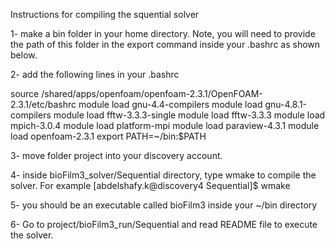 Instructions for compiling the squential solver

1- make a bin folder in your home directory. Note, you will need to provide the path of this folder in the export command inside your .bashrc as shown below.

2- add the following lines in your .bashrc 

source /shared/apps/openfoam/openfoam-2.3.1/OpenFOAM-2.3.1/etc/bashrc
module load gnu-4.4-compilers
module load gnu-4.8.1-compilers
module load fftw-3.3.3-single
module load fftw-3.3.3
module load mpich-3.0.4
module load platform-mpi
module load paraview-4.3.1
module load openfoam-2.3.1
export PATH=~/bin:$PATH

3- move folder project into your discovery account.

4- inside bioFilm3_solver/Sequential directory, type wmake to compile the solver. For example
	[abdelshafy.k@discovery4 Sequential]$ wmake

5- you should be an executable called bioFilm3 inside your ~/bin directory

6- Go to project/bioFilm3_run/Sequential and read README file to execute the solver.

